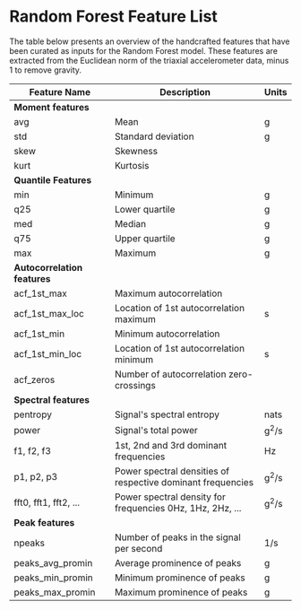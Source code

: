 # Random Forest Feature List
The table below presents an overview of the handcrafted features that have been curated as inputs for the Random Forest model. 
These features are extracted from the Euclidean norm of the triaxial accelerometer data, minus 1 to remove gravity.

| Feature Name                    | Description                                                        | Units          |
|---------------------------------|--------------------------------------------------------------------|----------------|
| <b>Moment features</b>                                                                                                 |
| avg                             | Mean                                                               | g               |
| std                             | Standard deviation                                                 | g               |
| skew                            | Skewness                                                           |                 |
| kurt                            | Kurtosis                                                           |                 |
| <b>Quantile Features</b>                                                                                               |
| min                             | Minimum                                                            | g               |
| q25                             | Lower quartile                                                     | g               |
| med                             | Median                                                             | g               |
| q75                             | Upper quartile                                                     | g               |
| max                             | Maximum                                                            | g               |
| <b>Autocorrelation features</b>                                                                                        |
| acf_1st_max                     | Maximum autocorrelation                                            |                 |
| acf_1st_max_loc                 | Location of 1st autocorrelation maximum                            | s               |
| acf_1st_min                     | Minimum autocorrelation                                            |                 |
| acf_1st_min_loc                 | Location of 1st autocorrelation minimum                            | s               |
| acf_zeros                       | Number of autocorrelation zero-crossings                           |                 |
| <b>Spectral features</b>                                                                                               |
| pentropy                        | Signal's spectral entropy                                          | nats            |
| power                           | Signal's total power                                               | g<sup>2</sup>/s |
| f1, f2, f3                      | 1st, 2nd and 3rd dominant frequencies                              | Hz              |
| p1, p2, p3                      | Power spectral densities of respective dominant frequencies        | g<sup>2</sup>/s |
| fft0, fft1, fft2, ...           | Power spectral density for frequencies 0Hz, 1Hz, 2Hz, ...          | g<sup>2</sup>/s |
| <b>Peak features</b>                                                                                                   |
| npeaks                          | Number of peaks in the signal per second                           | 1/s             |
| peaks_avg_promin                | Average prominence of peaks                                        | g               |
| peaks_min_promin                | Minimum prominence of peaks                                        | g               |
| peaks_max_promin                | Maximum prominence of peaks                                        | g               |
